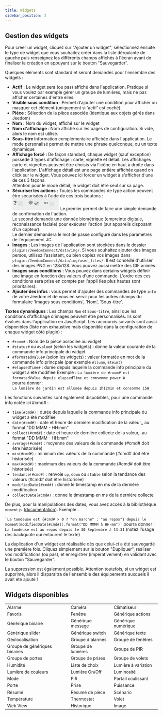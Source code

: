 ```yaml
---
title: Widgets
sidebar_position: 2
---
```


## Gestion des widgets <a name="gestionWidget"></a>

Pour créer un widget, cliquez sur "Ajouter un widget", sélectionnez ensuite le type de widget que vous souhaitez créer dans la liste déroulante de gauche puis renseignez les différents champs affichés à l'écran avant de finaliser la création en appuyant sur le bouton "Sauvegarder".  

Quelques éléments sont standard et seront demandés pour l'ensemble des widgets :  

- **Actif** : Le widget sera (ou pas) affiché dans l'application. Pratique si vous voulez par exemple gérer un groupe de lumières, mais ne pas afficher certaines d'entre elles.
- **Visible sous condition** : Permet d'ajouter une condition pour afficher ou masquer cet élément (uniquement si 'actif' est coché).
- **Pièce** : Sélection de la pièce associée (identique aux objets gérés dans Jeedom)
- **Nom** : Nom du widget, affiché sur le widget
- **Nom d'affichage** : Nom affiché sur les pages de configuration. Si vide, alors le nom est utilisé.
- **Sous-titre** Information complémentaire affichée dans l'application. Le mode personalisé permet de mettre une phrase quelconque, ou un texte dynamique
- **Affichage forcé** : De façon standard, chaque widget (sauf exception) possède 3 types d'affichage : carte, vignette et détail. Les affichages carte et vignettes peuvent être choisis via l'icône en haut à droite dans l'application. L'affichage détail est une page entière affichée quand on click sur le widget. Vous pouvez ici forcer un widget à s'afficher d'une de ces 3 façons.  
   Attention pour le mode détail, le widget doit être seul sur sa page.
- **Sécuriser les actions** : Toutes les commandes de type action peuvent être sécurisées à l'aide de ces trois boutons :  
     ![](/img/screen-secureBtn.png)
   Le premier permet de faire une simple demande de confirmation de l'action.  
   Le second demande une donnée biométrique (empreinte digitale, reconaissance faciale) pour exécuter l'action (sur appareils disposant d'un capteur).  
   Le dernier demandera le mot de passe configuré dans les paramètres de l'équipement JC.  
- **Images** : Les images de l'application sont stockées dans le dossier `plugins/JeedomConnect/data/img/`. Si vous souhaitez ajouter des images persos, utilisez l'assistant, ou bien copiez vos images dans `plugins/JeedomConnect/data/img/user_files/`. Il est conseillé d'utiliser des images PNG en 128x128. Vous pouvez aussi mettre des GIF animés.
- **Images sous conditions** : Vous pouvez dans certains widgets définir une image en fonction des valeurs d'une commande. L'ordre des ces conditions sera prise en compte par l'appli (les plus hautes sont prioritaires).  
- **Ajouter des infos** : vous permet d'ajouter des commandes de type `info` de votre Jeedom et de vous en servir pour les autres champs du formulaire 'Images sous conditions', 'Nom', 'Sous-titre'.

**Textes dynamiques** : Les champs `Nom` et `Sous-titre`, ainsi que les conditions d'affichage d'images peuvent être personnalisés. Ils sont évalués dans l'application en JavaScript. Les raccourcis suivants sont aussi disponibles (liste non exhaustive mais disponible dans la configuration de chaque widget côté plugin) :

- `#room#` : Nom de la pièce associée au widget
- `#status#` ou `#value#` (selon les widgets) : donne la valeur courante de la commande info principale du widget
- `#formatedValue#` (selon les widgets) : valeur formatée en mot de la commande info princpale (par exemple `Allumé`, `Eteint`)
- `#elapsedTime#` : durée depuis laquelle la commande info principale du widget a été modifiée
  Exemple :
  `La lumière de #room# est formatedValue depuis elapsedTime et consomme power W`  
   pourra donner :  
   `La lumière de jardin est allumée depuis 1h12min et consomme 15W`  

<span id="momentjs"></span>

Les fonctions suivantes sont également dispobibles, pour une commande info notée ici #cmd# :

- `time(#cmd#)` : durée depuis laquelle la commande info principale du widget a été modifiée
- `date(#cmd#)` : date et heure de dernière modification de la valeur,, au format "DD MMM - HH:mm"
- `collect(#cmd#)` : date et heure de dernière collecte de la valeur,, au format "DD MMM - HH:mm"
- `average(#cmd#)` : moyenne des valeurs de la commande (#cmd# doit être historisée)
- `min(#cmd#)` : minimum des valeurs de la commande (#cmd# doit être historisée)
- `max(#cmd#)` : maximum des valeurs de la commande (#cmd# doit être historisée)
- `tendance(#cmd#)` : renvoie `up`, `down` ou `stable` selon la tendance des valeurs (#cmd# doit être historisée)
- `modifiedDate(#cmd#)` : donne le timestamp en ms de la dernière modification
- `collectDate(#cmd#)` : donne le timestamp en ms de la dernière collecte

De plus, pour la manipulations des dates, vous avez accès à la bibliothèque `momentjs` ([documentation](https://momentjs.com/docs/#/displaying/)). Exemple :

`` `La tondeuse est {#cmd# > 0 ? "en marche" : "au repos"} depuis le moment(modifiedDate(#cmd#)).format("DD MMMM à HH-mm")` ``
pourra donner :
`La tondeuse est au repos depuis le 30 Septembre à 13:31`
(notez l'usage des backquote qui entourent le texte)

La duplication d'un widget est réalisable dès que celui-ci a été sauvegardé une première fois. Cliquez simplement sur le bouton "Dupliquer", réaliser vos modifications (ou pas), et enregistrer (impérativement) en validant avec le bouton "Sauvegarder".  

La suppression est également possible. Attention toutefois, si un widget est supprimé, alors il disparaitra de l'ensemble des équipements auxquels il avait été ajouté !  

## Widgets disponibles  

|  |  |  |
|------|-----|-----|
|Alarme|Caméra|Climatiseur|
|Favoris|Fenêtre|Générique actions|
|Générique binaire|Générique message|Générique numérique|
|Générique slider|Générique switch|Générique texte|
|Géolocalisation|Groupe d'alarmes|Groupe de fenêtres|
|Groupe de génériques binaires|Groupe de lumières|Groupe de PIR|
|Groupe de portes|Groupe de prises|Groupe de volets|
|Humidité|Liste de choix|Lumière à variation|
|Lumière de couleurs|Lumière On/Off|Luminosité|
|Mode|PIR|Portail coulissant|
|Porte|Prise|Puissance|
|Résumé|Résumé de pièce|Scénario|
|Température|Thermostat|Volet|
|Web View|Historique|Image|
